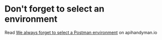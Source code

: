 # Don't forget to select an environment

Read [We always forget to select a Postman environment](https://apihandyman.io/we-always-forget-to-select-a-postman-environment/) on apihandyman.io